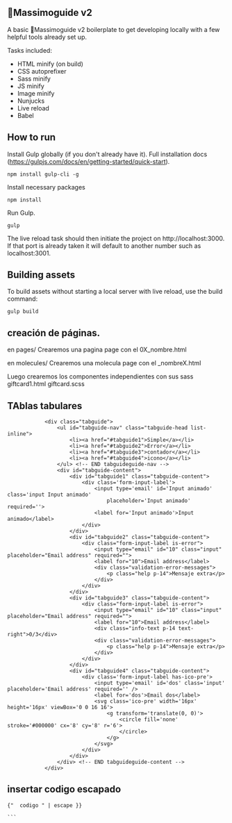 ## 🥤Massimoguide v2

A basic 🥤Massimoguide v2 boilerplate to get developing locally with a few helpful tools already set up.

Tasks included:

- HTML minify (on build)
- CSS autoprefixer
- Sass minify
- JS minify
- Image minify
- Nunjucks
- Live reload
- Babel

## How to run
Install Gulp globally (if you don't already have it). Full installation docs (https://gulpjs.com/docs/en/getting-started/quick-start).

    npm install gulp-cli -g
Install necessary packages

    npm install
Run Gulp.

    gulp

The live reload task should then initiate the project on http://localhost:3000. If that port is already taken it will default to another number such as localhost:3001.

## Building assets

To build assets without starting a local server with live reload, use the build command:

    gulp build


## creación de páginas.

en pages/
Crearemos una pagina page con el 0X_nombre.html

en molecules/
Crearemos una molecula page con el _nombreX.html

Luego crearemos los componentes independientes con sus sass
giftcard1.html
giftcard.scss


## TAblas tabulares


```
            <div class="tabguide">
                <ul id="tabguide-nav" class="tabguide-head list-inline">
                    <li><a href="#tabguide1">Simple</a></li>
                    <li><a href="#tabguide2">Error</a></li>
                    <li><a href="#tabguide3">contador</a></li>
                    <li><a href="#tabguide4">icono</a></li>
                </ul> <!-- END tabguideguide-nav -->
                <div id="tabguide-content">
                    <div id="tabguide1" class="tabguide-content">
                        <div class='form-input-label'>
                            <input type='email' id='Input animado' class='input Input animado'
                                placeholder='Input animado' required=''>
                            <label for='Input animado'>Input animado</label>
                        </div>
                    </div>
                    <div id="tabguide2" class="tabguide-content">
                        <div class="form-input-label is-error">
                            <input type="email" id="10" class="input" placeholder="Email address" required="">
                            <label for="10">Email address</label>
                            <div class="validation-error-messages">
                                <p class="help p-14">Mensaje extra</p>
                            </div>
                        </div>
                    </div>
                    <div id="tabguide3" class="tabguide-content">
                        <div class="form-input-label is-error">
                            <input type="email" id="10" class="input" placeholder="Email address" required="">
                            <label for="10">Email address</label>
                            <div class="info-text p-14 text-right">0/3</div>
                            <div class="validation-error-messages">
                                <p class="help p-14">Mensaje extra</p>
                            </div>
                        </div>
                    </div>
                    <div id="tabguide4" class="tabguide-content">
                        <div class='form-input-label has-ico-pre'>
                            <input type='email' id='dos' class='input' placeholder='Email address' required='' />
                            <label for='dos'>Email dos</label>
                            <svg class='ico-pre' width='16px' height='16px' viewBox='0 0 16 16'>
                                <g transform='translate(0, 0)'>
                                    <circle fill='none' stroke='#000000' cx='8' cy='8' r='6'>
                                    </circle>
                                </g>
                            </svg>
                        </div>
                    </div>
                </div> <!-- END tabguideguide-content -->
            </div> 
```



## insertar codigo escapado

````
{"  codigo " | escape }}

```
